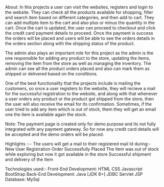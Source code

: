 About:
In this projects a user can visit the websites, registers and login to the website. They can check all the products available for shopping, filter and search item based on different categories, and then add to cart. They can add multiple item to the cart and also plus or minus the quantity in the cart. Once the cart is updated, the user can proceed to checkout and click the credit card payment details to proceed. Once the payment is success the orders will be placed and users will be able to see the orders details in the orders section along with the shipping status of the product.

The admin also plays an important role for this project as the admin is the one responsible for adding any product to the store, updating the items, removing the item from the store as well as managing the inventory. The admin can see all the product orders placed and also can mark them as shipped or delivered based on the conditions.

One of the best functionality that the projects include is mailing the customers, so once a user registers to the website, they will recieve a mail for the successful registration to the website, and along with that whenever a user orders any product or the product got shipped from the store, then the user will also receive the email for its confirmation. Sometimes, if the user tried to add any item which is out of stock, them they will get an email one the item is available again the stock.


Note: The payment page is created only for demo purpose and its not fully integrated with any payment gateway. So for now any credit card details will be accepted and the demo orders will be placed.


Highlights :--
The users will get a mail to their registered mail Id during:-
New User Registration
Order Successfully Placed
The Item was out of stock while exploring but now it got available in the store
Successful shipment and delivery of the Item


Technologies used:-
Front-End Development:
HTML
CSS
Javascript
BootStrap
Back-End Development:
Java [JDK 8+]
JDBC
Servlet
JSP
Database:
MySql
